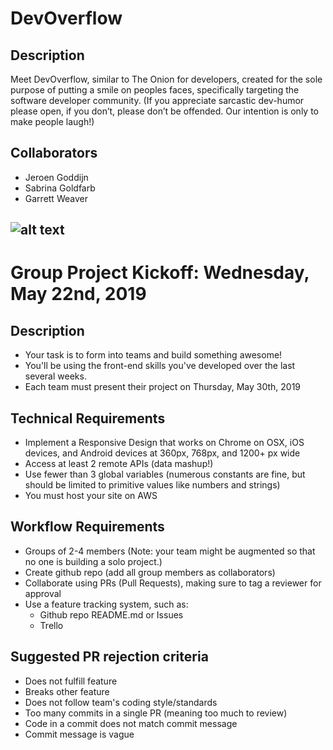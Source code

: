 # DevOverflow
## Description
Meet DevOverflow, similar to The Onion for developers, created for the sole purpose of putting a smile on peoples faces, specifically targeting the software developer community. 
(If you appreciate sarcastic dev-humor please open, if you don’t, please don’t be offended. Our intention is only to make people laugh!)
## Collaborators
* Jeroen Goddijn
* Sabrina Goldfarb
* Garrett Weaver

![alt text](https://github.com/JeroenGoddijn/DevOverflow/blob/master/images/screenshot.jpg "DevOverflow Homepage")
---

# Group Project Kickoff: Wednesday, May 22nd, 2019
## Description
* Your task is to form into teams and build something awesome!
* You'll be using the front-end skills you've developed over the last several weeks.
* Each team must present their project on Thursday, May 30th, 2019
## Technical Requirements
* Implement a Responsive Design that works on Chrome on OSX, iOS devices, and Android devices at 360px, 768px, and 1200+ px wide
* Access at least 2 remote APIs (data mashup!)
* Use fewer than 3 global variables (numerous constants are fine, but should be limited to primitive values like numbers and strings)
* You must host your site on AWS
## Workflow Requirements
* Groups of 2-4 members (Note: your team might be augmented so that no one is building a solo project.)
* Create github repo (add all group members as collaborators)
* Collaborate using PRs (Pull Requests), making sure to tag a reviewer for approval
* Use a feature tracking system, such as:
  * Github repo README.md or Issues
  * Trello
## Suggested PR rejection criteria
* Does not fulfill feature
* Breaks other feature
* Does not follow team's coding style/standards
* Too many commits in a single PR (meaning too much to review)
* Code in a commit does not match commit message
* Commit message is vague
